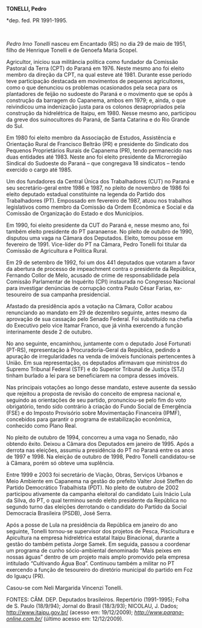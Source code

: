 **TONELLI, Pedro**

\*dep. fed. PR 1991-1995.

 

*Pedro Irno Tonelli* nasceu em Encantado (RS) no dia 29 de maio de 1951,
filho de Henrique Tonelli e de Genoefa Maria Scopel.

Agricultor, iniciou sua militância política como fundador da Comissão
Pastoral da Terra (CPT) do Paraná em 1976. Neste mesmo ano foi eleito
membro da direção da CPT, na qual esteve até 1981. Durante esse período
teve participação destacada em movimentos de pequenos agricultores, como
o que denunciou os problemas ocasionados pela seca para os plantadores
de feijão no sudoeste do Paraná e o movimento que se opôs à construção
da barragem do Capanema, ambos em 1979; e, ainda, o que reivindicou uma
indenização justa para os colonos desapropriados pela construção da
hidrelétrica de Itaipu, em 1980. Nesse mesmo ano, participou da greve
dos suinocultores do Paraná, de Santa Catarina e do Rio Grande do Sul.

Em 1980 foi eleito membro da Associação de Estudos, Assistência e
Orientação Rural de Francisco Beltrão (PR) e presidente do Sindicato dos
Pequenos Proprietários Rurais de Capanema (PR), tendo permanecido nas
duas entidades até 1983. Neste ano foi eleito presidente da Microrregião
Sindical do Sudoeste do Paraná – que congregava 18 sindicatos – tendo
exercido o cargo até 1985.

Um dos fundadores da Central Única dos Trabalhadores (CUT) no Paraná e
seu secretário-geral entre 1986 e 1987, no pleito de novembro de 1986
foi eleito deputado estadual constituinte na legenda do Partido dos
Trabalhadores (PT). Empossado em fevereiro de 1987, atuou nos trabalhos
legislativos como membro da Comissão da Ordem Econômica e Social e da
Comissão de Organização do Estado e dos Municípios.

Em 1990, foi eleito presidente da CUT do Paraná e, nesse mesmo ano, foi
também eleito presidente do PT paranaense. No pleito de outubro de 1990,
disputou uma vaga na Câmara dos Deputados. Eleito, tomou posse em
fevereiro de 1991. Vice-líder do PT na Câmara, Pedro Tonelli foi titular
da Comissão de Agricultura e Política Rural.

Em 29 de setembro de 1992, foi um dos 441 deputados que votaram a favor
da abertura de processo de impeachment contra o presidente da República,
Fernando Collor de Melo, acusado de crime de responsabilidade pela
Comissão Parlamentar de Inquérito (CPI) instaurada no Congresso Nacional
para investigar denúncias de corrupção contra Paulo César Farias,
ex-tesoureiro de sua campanha presidencial.

Afastado da presidência após a votação na Câmara, Collor acabou
renunciando ao mandato em 29 de dezembro seguinte, antes mesmo da
aprovação de sua cassação pelo Senado Federal. Foi substituído na chefia
do Executivo pelo vice Itamar Franco, que já vinha exercendo a função
interinamente desde 2 de outubro.

No ano seguinte, encaminhou, juntamente com o deputado José Fortunati
(PT-RS), representação à Procuradoria-Geral da República, pedindo a
apuração de irregularidades na venda de imóveis funcionais pertencentes
à União. Em sua representação, os deputados afirmavam que ministros do
Supremo Tribunal Federal (STF) e do Superior Tribunal de Justiça (STJ)
tinham burlado a lei para se beneficiarem na compra desses imóveis.

Nas principais votações ao longo desse mandato, esteve ausente da sessão
que rejeitou a proposta de revisão do conceito de empresa nacional e,
seguindo as orientações de seu partido, pronunciou-se pelo fim do voto
obrigatório, tendo sido contrário à criação do Fundo Social de
Emergência (FSE) e do Imposto Provisório sobre Movimentação Financeira
(IPMF), concebidos para garantir o programa de estabilização econômica,
conhecido como Plano Real.

No pleito de outubro de 1994, concorreu a uma vaga no Senado, não
obtendo êxito. Deixou a Câmara dos Deputados em janeiro de 1995. Após a
derrota nas eleições, assumiu a presidência do PT no Paraná entre os
anos de 1997 e 1998. Na eleição de outubro de 1998, Pedro Tonelli
candidatou-se à Câmara, porém só obteve uma suplência.

Entre 1999 e 2003 foi secretário de Viação, Obras, Serviços Urbanos e
Meio Ambiente em Capanema na gestão do prefeito Valter José Steffen do
Partido Democrático Trabalhista (PDT). No pleito de outubro de 2002
participou ativamente da campanha eleitoral do candidato Luis Inácio
Lula da Silva, do PT, o qual terminou sendo eleito presidente da
República no segundo turno das eleições derrotando o candidato do
Partido da Social Democracia Brasileira (PSDB), José Serra.

Após a posse de Lula na presidência da República em janeiro do ano
seguinte, Tonelli tornou-se supervisor dos projetos de Pesca,
Piscicultura e Apicultura na empresa hidrelétrica estatal Itaipu
Binacional, durante a gestão do também petista Jorge Samek. Em seguida,
passou a coordenar um programa de cunho sócio-ambiental denominado “Mais
peixes em nossas águas” dentro de um projeto mais amplo promovido pela
empresa intitulado “Cultivando Água Boa”. Continuou também a militar no
PT exercendo a função de tesoureiro do diretório municipal do partido em
Foz do Iguaçu (PR).

Casou-se com Neli Margarida Vincenzi Tonelli.

FONTES: CÂM. DEP. Deputados brasileiros. Repertório (1991-1995); Folha
de S. Paulo (18/9/94); Jornal do Brasil (18/3/93); NICOLAU, J. Dados;
http://www.itaipu.gov.br/ (acesso em: 19/12/2009);
*http://www.parana-online.com.br/* (último acesso em: 12/12/2009).  
